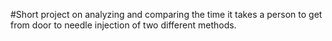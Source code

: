#Short project on analyzing and comparing the time it takes a person to get from door to needle injection of two different methods. 
